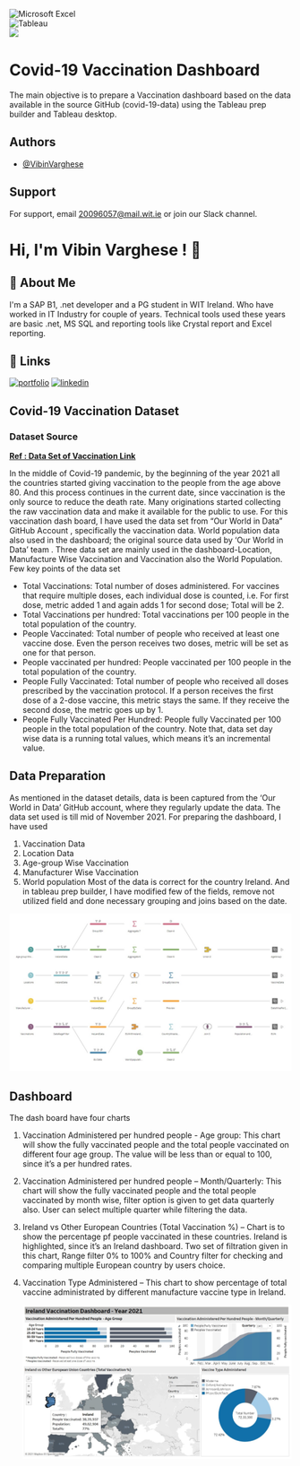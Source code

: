 
![Microsoft Excel](https://a11ybadges.com/badge?logo=microsoftexcel)<br>
![Tableau](https://a11ybadges.com/badge?logo=tableau)<br>
![](https://img.shields.io/badge/GitHub-100000?style=for-the-badge&logo=github&logoColor=white)
# Covid-19 Vaccination Dashboard
The main objective is to prepare a Vaccination dashboard based on the data available in the source GitHub (covid-19-data) using the Tableau prep builder and Tableau desktop.



## Authors

- [@VibinVarghese](https://github.com/WIT-Vibin-2021)





## Support

For support, email 20096057@mail.wit.ie or join our Slack channel.

# Hi, I'm Vibin Varghese ! 👋
## 🚀 About Me
I'm a SAP B1, .net developer and a PG student in WIT Ireland. Who have worked in IT Industry for couple of years. Technical tools used these years are basic .net, MS SQL and reporting tools like Crystal report and Excel reporting.


## 🔗 Links
[![portfolio](https://img.shields.io/badge/my_portfolio-000?style=for-the-badge&logo=ko-fi&logoColor=white)](https://github.com/WIT-Vibin-2021)
[![linkedin](https://img.shields.io/badge/linkedin-0A66C2?style=for-the-badge&logo=linkedin&logoColor=white)](www.linkedin.com/in/vibinlipage)

## Covid-19 Vaccination Dataset

### Dataset Source 
<b> <a href="https://github.com/WIT-Vibin-2021/covid-19-data">Ref : Data Set of Vaccination Link</a></b>

In the middle of Covid-19 pandemic, by the beginning of the year 2021 all the countries started giving vaccination to the people from the age above 80. And this process continues in the current date, since vaccination is the only source to reduce the death rate. 
Many originations started collecting the raw vaccination data and make it available for the public to use. For this vaccination dash board, I have used the data set from “Our World in Data” GitHub Account  , specifically the vaccination data. World population data also used in the dashboard; the original source data used by ‘Our World in Data’ team  . Three data set are mainly used in the dashboard-Location, Manufacture Wise Vaccination and Vaccination also the World Population.
Few key points of the data set
- Total Vaccinations: Total number of doses administered. For vaccines that require multiple doses, each individual dose is counted, i.e. For first dose, metric added 1 and again adds 1 for second dose; Total will be 2.
- Total Vaccinations per hundred:  Total vaccinations per 100 people in the total population of the country.
- People Vaccinated: Total number of people who received at least one vaccine dose. Even the person receives two doses, metric will be set as one for that person.
- People vaccinated per hundred: People vaccinated per 100 people in the total population of the country.
- People Fully Vaccinated: Total number of people who received all doses prescribed by the vaccination protocol. If a person receives the first dose of a 2-dose vaccine, this metric stays the same. If they receive the second dose, the metric goes up by 1.
- People Fully Vaccinated Per Hundred: People fully Vaccinated per 100 people in the total population of the country.
Note that, data set day wise data is a running total values, which means it’s an incremental value. 

## Data Preparation
As mentioned in the dataset details, data is been captured from the ‘Our World in Data’ GitHub account, where they regularly update the data. The data set used is till mid of November 2021. For preparing the dashboard, I have used 
1.	Vaccination Data
2.	Location Data
3.	Age-group Wise Vaccination
4.	Manufacturer Wise Vaccination
5.	World population
Most of the data is correct for the country Ireland. And in tableau prep builder, I have modified few of the fields, remove not utilized field and done necessary grouping and joins based on the date.

  <img alt="HackerRank" src="https://github.com/WIT-Vibin-2021/Tableau_BI/blob/main/Covid-19%20DashBoard/Prep.jpg">



##	Dashboard
The dash board have four charts
1.	Vaccination Administered per hundred people - Age group: This chart will show the fully vaccinated people and the total people vaccinated on different four age group. The value will be less than or equal to 100, since it’s a per hundred rates.
2.	Vaccination Administered per hundred people – Month/Quarterly: This chart will show the fully vaccinated people and the total people vaccinated by month wise, filter option is given to get data quarterly also. User can select multiple quarter while filtering the data.
3.	Ireland vs Other European Countries (Total Vaccination %) – Chart is to show the percentage pf people vaccinated in these countries. Ireland is highlighted, since it’s an Ireland dashboard. Two set of filtration given in this chart, Range filter 0% to 100% and Country filter for checking and comparing multiple European country by users choice.
4.	Vaccination Type Administered – This chart to show percentage of total vaccine administrated by different manufacture vaccine type in Ireland.

    <img alt="HackerRank" src="https://github.com/WIT-Vibin-2021/Tableau_BI/blob/main/Covid-19%20DashBoard/Dashboard%20Preview.jpg">


